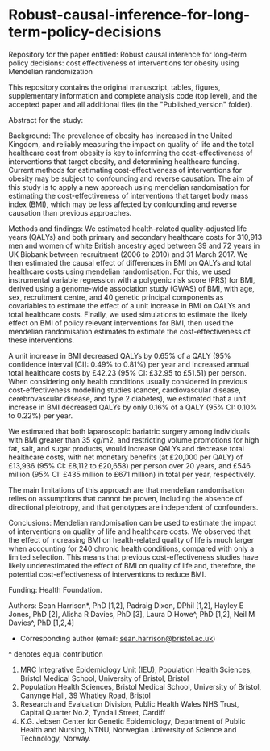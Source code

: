 # Robust-causal-inference-for-long-term-policy-decisions
Repository for the paper entitled: Robust causal inference for long-term policy decisions: cost effectiveness of interventions for obesity using Mendelian randomization

This repository contains the original manuscript, tables, figures, supplementary information and complete analysis code (top level), and the accepted paper and all additional files (in the "Published_version" folder).

Abstract for the study:

Background: The prevalence of obesity has increased in the United Kingdom, and reliably measuring the impact on quality of life and the total healthcare cost from obesity is key to informing the cost-effectiveness of interventions that target obesity, and determining healthcare funding. Current methods for estimating cost-effectiveness of interventions for obesity may be subject to confounding and reverse causation. The aim of this study is to apply a new approach using mendelian randomisation for estimating the cost-effectiveness of interventions that target body mass index (BMI), which may be less affected by confounding and reverse causation than previous approaches.

Methods and findings: We estimated health-related quality-adjusted life years (QALYs) and both primary and secondary healthcare costs for 310,913 men and women of white British ancestry aged between 39 and 72 years in UK Biobank between recruitment (2006 to 2010) and 31 March 2017. We then estimated the causal effect of differences in BMI on QALYs and total healthcare costs using mendelian randomisation. For this, we used instrumental variable regression with a polygenic risk score (PRS) for BMI, derived using a genome-wide association study (GWAS) of BMI, with age, sex, recruitment centre, and 40 genetic principal components as covariables to estimate the effect of a unit increase in BMI on QALYs and total healthcare costs. Finally, we used simulations to estimate the likely effect on BMI of policy relevant interventions for BMI, then used the mendelian randomisation estimates to estimate the cost-effectiveness of these interventions.

A unit increase in BMI decreased QALYs by 0.65% of a QALY (95% confidence interval [CI]: 0.49% to 0.81%) per year and increased annual total healthcare costs by £42.23 (95% CI: £32.95 to £51.51) per person. When considering only health conditions usually considered in previous cost-effectiveness modelling studies (cancer, cardiovascular disease, cerebrovascular disease, and type 2 diabetes), we estimated that a unit increase in BMI decreased QALYs by only 0.16% of a QALY (95% CI: 0.10% to 0.22%) per year.

We estimated that both laparoscopic bariatric surgery among individuals with BMI greater than 35 kg/m2, and restricting volume promotions for high fat, salt, and sugar products, would increase QALYs and decrease total healthcare costs, with net monetary benefits (at £20,000 per QALY) of £13,936 (95% CI: £8,112 to £20,658) per person over 20 years, and £546 million (95% CI: £435 million to £671 million) in total per year, respectively.

The main limitations of this approach are that mendelian randomisation relies on assumptions that cannot be proven, including the absence of directional pleiotropy, and that genotypes are independent of confounders.

Conclusions: Mendelian randomisation can be used to estimate the impact of interventions on quality of life and healthcare costs. We observed that the effect of increasing BMI on health-related quality of life is much larger when accounting for 240 chronic health conditions, compared with only a limited selection. This means that previous cost-effectiveness studies have likely underestimated the effect of BMI on quality of life and, therefore, the potential cost-effectiveness of interventions to reduce BMI.

Funding: Health Foundation.

Authors: Sean Harrison*, PhD [1,2], Padraig Dixon, DPhil [1,2], Hayley E Jones, PhD [2], Alisha R Davies, PhD [3], Laura D Howe^, PhD [1,2], Neil M Davies^, PhD [1,2,4]

* Corresponding author (email: sean.harrison@bristol.ac.uk)

^ denotes equal contribution

1.	MRC Integrative Epidemiology Unit (IEU), Population Health Sciences, Bristol Medical School, University of Bristol, Bristol
2.	Population Health Sciences, Bristol Medical School, University of Bristol, Canynge Hall, 39 Whatley Road, Bristol
3.	Research and Evaluation Division, Public Health Wales NHS Trust, Capital Quarter No.2, Tyndall Street, Cardiff
4.	K.G. Jebsen Center for Genetic Epidemiology, Department of Public Health and Nursing, NTNU, Norwegian University of Science and Technology, Norway.
